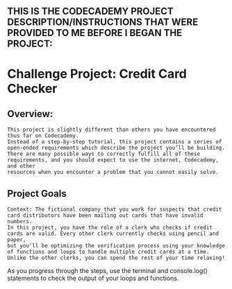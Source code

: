 ## THIS IS THE CODECADEMY PROJECT DESCRIPTION/INSTRUCTIONS THAT WERE PROVIDED TO ME BEFORE I BEGAN THE PROJECT:

  # Challenge Project: Credit Card Checker
  ## Overview:
    This project is slightly different than others you have encountered thus far on Codecademy. 
    Instead of a step-by-step tutorial, this project contains a series of open-ended requirements which describe the project you’ll be building. 
    There are many possible ways to correctly fulfill all of these requirements, and you should expect to use the internet, Codecademy, and other 
    resources when you encounter a problem that you cannot easily solve.
  
  ## Project Goals
    Context: The fictional company that you work for suspects that credit card distributors have been mailing out cards that have invalid numbers. 
    In this project, you have the role of a clerk who checks if credit cards are valid. Every other clerk currently checks using pencil and paper, 
    but you’ll be optimizing the verification process using your knowledge of functions and loops to handle multiple credit cards at a time. 
    Unlike the other clerks, you can spend the rest of your time relaxing!
  
  As you progress through the steps, use the terminal and console.log() statements to check the output of your loops and functions.
